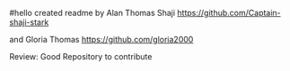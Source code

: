 #hello
created readme
by Alan Thomas Shaji
https://github.com/Captain-shaji-stark

and Gloria Thomas
https://github.com/gloria2000

Review: Good Repository to contribute

